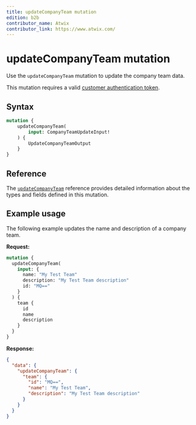 ```yaml
---
title: updateCompanyTeam mutation
edition: b2b
contributor_name: Atwix
contributor_link: https://www.atwix.com/
---
```


# updateCompanyTeam mutation

Use the `updateCompanyTeam` mutation to update the company team data.

This mutation requires a valid [customer authentication token](../../../customer/mutations/generate-token.md).

## Syntax

```graphql
mutation {
    updateCompanyTeam(
        input: CompanyTeamUpdateInput!
    ) {
        UpdateCompanyTeamOutput
    }
}
```

## Reference

The [`updateCompanyTeam`](https://developer.adobe.com/commerce/webapi/graphql-api/index.html#mutation-updateCompanyTeam) reference provides detailed information about the types and fields defined in this mutation.

## Example usage

The following example updates the name and description of a company team.

**Request:**

```graphql
mutation {
  updateCompanyTeam(
    input: {
      name: "My Test Team"
      description: "My Test Team description"
      id: "MQ=="
    }
  ) {
    team {
      id
      name
      description
    }
  }
}
```

**Response:**

```json
{
  "data": {
    "updateCompanyTeam": {
      "team": {
        "id": "MQ==",
        "name": "My Test Team",
        "description": "My Test Team description"
      }
    }
  }
}
```
